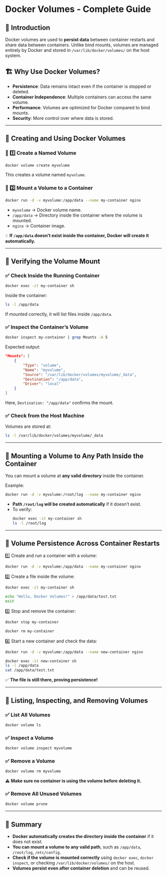 # Docker Volumes - Complete Guide 

## 📌 Introduction
Docker volumes are used to **persist data** between container restarts and share data between containers. Unlike bind mounts, volumes are managed entirely by Docker and stored in `/var/lib/docker/volumes/` on the host system.

## 🏗️ Why Use Docker Volumes?
- **Persistence**: Data remains intact even if the container is stopped or deleted.
- **Container Independence**: Multiple containers can access the same volume.
- **Performance**: Volumes are optimized for Docker compared to bind mounts.
- **Security**: More control over where data is stored.

---

## 📌 Creating and Using Docker Volumes

### 🔹 1️⃣ Create a Named Volume
```bash
docker volume create myvolume
```
This creates a volume named `myvolume`.

### 🔹 2️⃣ Mount a Volume to a Container
```bash
docker run -d -v myvolume:/app/data --name my-container nginx
```
- `myvolume` → Docker volume name.
- `/app/data` → Directory inside the container where the volume is mounted.
- `nginx` → Container image.

💡 **If `/app/data` doesn’t exist inside the container, Docker will create it automatically.**

---

## 📌 Verifying the Volume Mount

### ✅ **Check Inside the Running Container**
```bash
docker exec -it my-container sh
```
Inside the container:
```sh
ls -l /app/data
```
If mounted correctly, it will list files inside `/app/data`.

### ✅ **Inspect the Container’s Volume**
```bash
docker inspect my-container | grep Mounts -A 5
```
Expected output:
```json
"Mounts": [
    {
        "Type": "volume",
        "Name": "myvolume",
        "Source": "/var/lib/docker/volumes/myvolume/_data",
        "Destination": "/app/data",
        "Driver": "local"
    }
]
```
Here, `Destination: "/app/data"` confirms the mount.

### ✅ **Check from the Host Machine**
Volumes are stored at:
```bash
ls -l /var/lib/docker/volumes/myvolume/_data
```

---

## 📌 Mounting a Volume to Any Path Inside the Container
You can mount a volume at **any valid directory** inside the container.

Example:
```bash
docker run -d -v myvolume:/root/log --name my-container nginx
```
- **Path `/root/log` will be created automatically** if it doesn’t exist.
- To verify:
  ```bash
  docker exec -it my-container sh
  ls -l /root/log
  ```

---

## 📌 Volume Persistence Across Container Restarts
1️⃣ Create and run a container with a volume:
```bash
docker run -d -v myvolume:/app/data --name my-container nginx
```
2️⃣ Create a file inside the volume:
```bash
docker exec -it my-container sh
```
```sh
echo "Hello, Docker Volumes!" > /app/data/test.txt
exit
```
3️⃣ Stop and remove the container:
```bash
docker stop my-container
```
```bash
docker rm my-container
```
4️⃣ Start a new container and check the data:
```bash
docker run -d -v myvolume:/app/data --name new-container nginx
```
```bash
docker exec -it new-container sh
ls -l /app/data
cat /app/data/test.txt
```
✅ **The file is still there, proving persistence!**

---

## 📌 Listing, Inspecting, and Removing Volumes
### ✅ **List All Volumes**
```bash
docker volume ls
```
### ✅ **Inspect a Volume**
```bash
docker volume inspect myvolume
```
### ✅ **Remove a Volume**
```bash
docker volume rm myvolume
```
⚠️ **Make sure no container is using the volume before deleting it.**

### ✅ **Remove All Unused Volumes**
```bash
docker volume prune
```

---

## 📌 Summary
- **Docker automatically creates the directory inside the container** if it does not exist.
- **You can mount a volume to any valid path**, such as `/app/data`, `/root/log`, `/etc/config`.
- **Check if the volume is mounted correctly** using `docker exec`, `docker inspect`, or checking `/var/lib/docker/volumes/` on the host.
- **Volumes persist even after container deletion** and can be reused.

